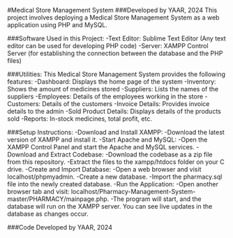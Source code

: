 #Medical Store Management System
###Developed by YAAR, 2024
This project involves deploying a Medical Store Management System as a web application using PHP and MySQL.

###Software Used in this Project:
-Text Editor: Sublime Text Editor (Any text editor can be used for developing PHP code)
-Server: XAMPP Control Server (for establishing the connection between the database and the PHP files)

###Utilities:
This Medical Store Management System provides the following features:
-Dashboard: Displays the home page of the system
-Inventory: Shows the amount of medicines stored
-Suppliers: Lists the names of the suppliers
-Employees: Details of the employees working in the store
-Customers: Details of the customers
-Invoice Details: Provides invoice details to the admin
-Sold Product Details: Displays details of the products sold
-Reports: In-stock medicines, total profit, etc.

###Setup Instructions:
-Download and Install XAMPP:
-Download the latest version of XAMPP and install it.
-Start Apache and MySQL:
-Open the XAMPP Control Panel and start the Apache and MySQL services.
-Download and Extract Codebase:
-Download the codebase as a zip file from this repository.
-Extract the files to the xampp/htdocs folder on your C drive.
-Create and Import Database:
-Open a web browser and visit localhost/phpmyadmin.
-Create a new database.
-Import the pharmacy.sql file into the newly created database.
-Run the Application:
-Open another browser tab and visit: localhost/Pharmacy-Management-System-master/PHARMACY/mainpage.php.
-The program will start, and the database will run on the XAMPP server. You can see live updates in the database as changes occur.


###Code Developed by YAAR, 2024

